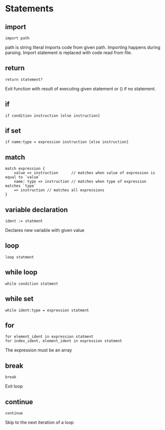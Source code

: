 # Statements
## import
```
import path
```
path is string literal
Imports code from given path. Importing happens during parsing. Import statement is replaced with code read from file.

## return
```
return statement?
```

Exit function with result of executing given statement or () if no statement.

## if
```
if condition instruction [else instruction]
```
## if set
```
if name:type = expression instruction [else instruction]
```

## match
```
match expression {
    value => instruction      // matches when value of expression is equal to `value` 
    name: type => instruction // matches when type of expression matches `type`
    => instruction // matches all expressions
}
```

## variable declaration
```
ident := statment
```
Declares new variable with given value

## loop
```
loop statment
```

## while loop
```
while condition statment
```

## while set
```
while ident:type = expression statment
```

## for
```
for element_ident in expression statment
for index_ident, element_ident in expression statment
```
The expression must be an array

## break
```
break
```
Exit loop

## continue
```
continue
```
Skip to the next iteration of a loop
